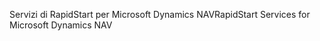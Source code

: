 <span data-ttu-id="a02a5-101">Servizi di RapidStart per Microsoft Dynamics NAV</span><span class="sxs-lookup"><span data-stu-id="a02a5-101">RapidStart Services for Microsoft Dynamics NAV</span></span>